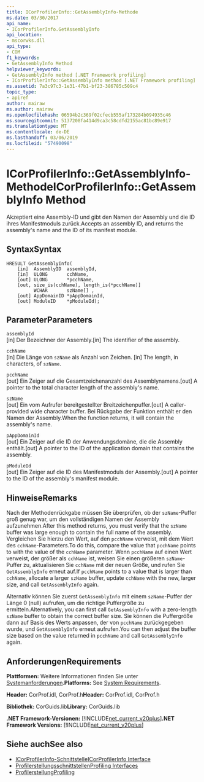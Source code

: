 ```yaml
---
title: ICorProfilerInfo::GetAssemblyInfo-Methode
ms.date: 03/30/2017
api_name:
- ICorProfilerInfo.GetAssemblyInfo
api_location:
- mscorwks.dll
api_type:
- COM
f1_keywords:
- GetAssemblyInfo Method
helpviewer_keywords:
- GetAssemblyInfo method [.NET Framework profiling]
- ICorProfilerInfo::GetAssemblyInfo method [.NET Framework profiling]
ms.assetid: 7a3c97c3-1e31-47b1-bf23-386785c509c4
topic_type:
- apiref
author: mairaw
ms.author: mairaw
ms.openlocfilehash: 06594b2c369f02cfecb555af173284b094935c46
ms.sourcegitcommit: 5137208fa414d9ca3c58cdfd2155ac81bc89e917
ms.translationtype: MT
ms.contentlocale: de-DE
ms.lasthandoff: 03/06/2019
ms.locfileid: "57490098"
---
```

# <a name="icorprofilerinfogetassemblyinfo-method"></a><span data-ttu-id="c05f0-102">ICorProfilerInfo::GetAssemblyInfo-Methode</span><span class="sxs-lookup"><span data-stu-id="c05f0-102">ICorProfilerInfo::GetAssemblyInfo Method</span></span>
<span data-ttu-id="c05f0-103">Akzeptiert eine Assembly-ID und gibt den Namen der Assembly und die ID ihres Manifestmoduls zurück.</span><span class="sxs-lookup"><span data-stu-id="c05f0-103">Accepts an assembly ID, and returns the assembly's name and the ID of its manifest module.</span></span>  
  
## <a name="syntax"></a><span data-ttu-id="c05f0-104">Syntax</span><span class="sxs-lookup"><span data-stu-id="c05f0-104">Syntax</span></span>  
  
```  
HRESULT GetAssemblyInfo(  
    [in]  AssemblyID  assemblyId,  
    [in]  ULONG       cchName,  
    [out] ULONG       *pcchName,  
    [out, size_is(cchName), length_is(*pcchName)]  
          WCHAR       szName[] ,  
    [out] AppDomainID *pAppDomainId,  
    [out] ModuleID    *pModuleId);  
```  
  
## <a name="parameters"></a><span data-ttu-id="c05f0-105">Parameter</span><span class="sxs-lookup"><span data-stu-id="c05f0-105">Parameters</span></span>  
 `assemblyId`  
 <span data-ttu-id="c05f0-106">[in] Der Bezeichner der Assembly.</span><span class="sxs-lookup"><span data-stu-id="c05f0-106">[in] The identifier of the assembly.</span></span>  
  
 `cchName`  
 <span data-ttu-id="c05f0-107">[in] Die Länge von `szName` als Anzahl von Zeichen. </span><span class="sxs-lookup"><span data-stu-id="c05f0-107">[in] The length, in characters, of `szName`.</span></span>  
  
 `pcchName`  
 <span data-ttu-id="c05f0-108">[out] Ein Zeiger auf die Gesamtzeichenanzahl des Assemblynamens.</span><span class="sxs-lookup"><span data-stu-id="c05f0-108">[out] A pointer to the total character length of the assembly's name.</span></span>  
  
 `szName`  
 <span data-ttu-id="c05f0-109">[out] Ein vom Aufrufer bereitgestellter Breitzeichenpuffer.</span><span class="sxs-lookup"><span data-stu-id="c05f0-109">[out] A caller-provided wide character buffer.</span></span> <span data-ttu-id="c05f0-110">Bei Rückgabe der Funktion enthält er den Namen der Assembly.</span><span class="sxs-lookup"><span data-stu-id="c05f0-110">When the function returns, it will contain the assembly's name.</span></span>  
  
 `pAppDomainId`  
 <span data-ttu-id="c05f0-111">[out] Ein Zeiger auf die ID der Anwendungsdomäne, die die Assembly enthält.</span><span class="sxs-lookup"><span data-stu-id="c05f0-111">[out] A pointer to the ID of the application domain that contains the assembly.</span></span>  
  
 `pModuleId`  
 <span data-ttu-id="c05f0-112">[out] Ein Zeiger auf die ID des Manifestmoduls der Assembly.</span><span class="sxs-lookup"><span data-stu-id="c05f0-112">[out] A pointer to the ID of the assembly's manifest module.</span></span>  
  
## <a name="remarks"></a><span data-ttu-id="c05f0-113">Hinweise</span><span class="sxs-lookup"><span data-stu-id="c05f0-113">Remarks</span></span>  
 <span data-ttu-id="c05f0-114">Nach der Methodenrückgabe müssen Sie überprüfen, ob der `szName`-Puffer groß genug war, um den vollständigen Namen der Assembly aufzunehmen.</span><span class="sxs-lookup"><span data-stu-id="c05f0-114">After this method returns, you must verify that the `szName` buffer was large enough to contain the full name of the assembly.</span></span> <span data-ttu-id="c05f0-115">Vergleichen Sie hierzu den Wert, auf den `pcchName` verweist, mit dem Wert des `cchName`-Parameters.</span><span class="sxs-lookup"><span data-stu-id="c05f0-115">To do this, compare the value that `pcchName` points to with the value of the `cchName` parameter.</span></span> <span data-ttu-id="c05f0-116">Wenn `pcchName` auf einen Wert verweist, der größer als `cchName` ist, weisen Sie einen größeren `szName`-Puffer zu, aktualisieren Sie `cchName` mit der neuen Größe, und rufen Sie `GetAssemblyInfo` erneut auf.</span><span class="sxs-lookup"><span data-stu-id="c05f0-116">If `pcchName` points to a value that is larger than `cchName`, allocate a larger `szName` buffer, update `cchName` with the new, larger size, and call `GetAssemblyInfo` again.</span></span>  
  
 <span data-ttu-id="c05f0-117">Alternativ können Sie zuerst `GetAssemblyInfo` mit einem `szName`-Puffer der Länge 0 (null) aufrufen, um die richtige Puffergröße zu ermitteln.</span><span class="sxs-lookup"><span data-stu-id="c05f0-117">Alternatively, you can first call `GetAssemblyInfo` with a zero-length `szName` buffer to obtain the correct buffer size.</span></span> <span data-ttu-id="c05f0-118">Sie können die Puffergröße dann auf Basis des Werts anpassen, der von `pcchName` zurückgegeben wurde, und `GetAssemblyInfo` erneut aufrufen.</span><span class="sxs-lookup"><span data-stu-id="c05f0-118">You can then adjust the buffer size based on the value returned in `pcchName` and call `GetAssemblyInfo` again.</span></span>  
  
## <a name="requirements"></a><span data-ttu-id="c05f0-119">Anforderungen</span><span class="sxs-lookup"><span data-stu-id="c05f0-119">Requirements</span></span>  
 <span data-ttu-id="c05f0-120">**Plattformen:** Weitere Informationen finden Sie unter [Systemanforderungen](../../../../docs/framework/get-started/system-requirements.md).</span><span class="sxs-lookup"><span data-stu-id="c05f0-120">**Platforms:** See [System Requirements](../../../../docs/framework/get-started/system-requirements.md).</span></span>  
  
 <span data-ttu-id="c05f0-121">**Header:** CorProf.idl, CorProf.h</span><span class="sxs-lookup"><span data-stu-id="c05f0-121">**Header:** CorProf.idl, CorProf.h</span></span>  
  
 <span data-ttu-id="c05f0-122">**Bibliothek:** CorGuids.lib</span><span class="sxs-lookup"><span data-stu-id="c05f0-122">**Library:** CorGuids.lib</span></span>  
  
 <span data-ttu-id="c05f0-123">**.NET Framework-Versionen:** [!INCLUDE[net_current_v20plus](../../../../includes/net-current-v20plus-md.md)]</span><span class="sxs-lookup"><span data-stu-id="c05f0-123">**.NET Framework Versions:** [!INCLUDE[net_current_v20plus](../../../../includes/net-current-v20plus-md.md)]</span></span>  
  
## <a name="see-also"></a><span data-ttu-id="c05f0-124">Siehe auch</span><span class="sxs-lookup"><span data-stu-id="c05f0-124">See also</span></span>
- [<span data-ttu-id="c05f0-125">ICorProfilerInfo-Schnittstelle</span><span class="sxs-lookup"><span data-stu-id="c05f0-125">ICorProfilerInfo Interface</span></span>](../../../../docs/framework/unmanaged-api/profiling/icorprofilerinfo-interface.md)
- [<span data-ttu-id="c05f0-126">Profilerstellungsschnittstellen</span><span class="sxs-lookup"><span data-stu-id="c05f0-126">Profiling Interfaces</span></span>](../../../../docs/framework/unmanaged-api/profiling/profiling-interfaces.md)
- [<span data-ttu-id="c05f0-127">Profilerstellung</span><span class="sxs-lookup"><span data-stu-id="c05f0-127">Profiling</span></span>](../../../../docs/framework/unmanaged-api/profiling/index.md)
